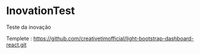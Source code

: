 # InovationTest

Teste da inovação

Templete : https://github.com/creativetimofficial/light-bootstrap-dashboard-react.git
